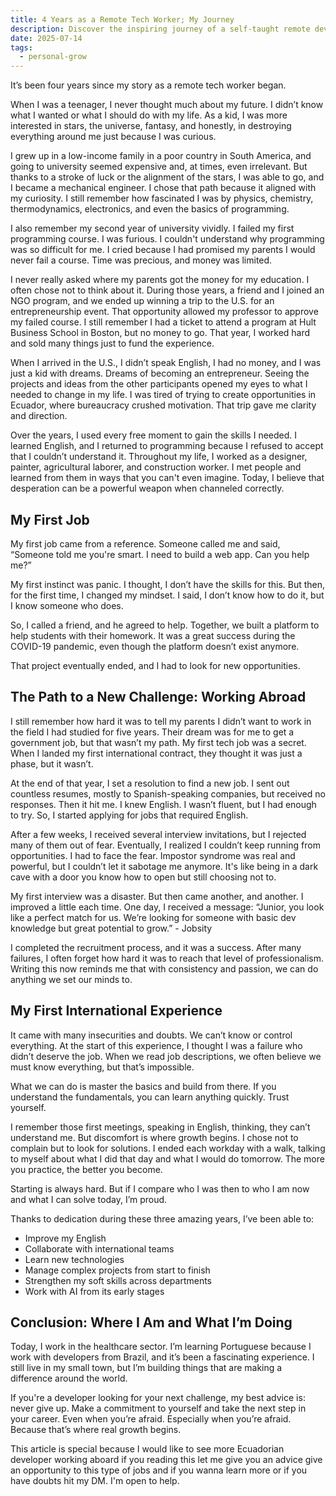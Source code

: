 ```yaml
---
title: 4 Years as a Remote Tech Worker; My Journey
description: Discover the inspiring journey of a self-taught remote developer from South America who overcame poverty, language barriers, and impostor syndrome to work in global tech. Learn how determination, curiosity, and resilience transformed his life and career
date: 2025-07-14
tags:
  - personal-grow
---
```


It’s been four years since my story as a remote tech worker began.

When I was a teenager, I never thought much about my future. I didn’t know what I wanted or what I should do with my life. As a kid, I was more interested in stars, the universe, fantasy, and honestly, in destroying everything around me just because I was curious.

I grew up in a low-income family in a poor country in South America, and going to university seemed expensive and, at times, even irrelevant. But thanks to a stroke of luck or the alignment of the stars, I was able to go, and I became a mechanical engineer. I chose that path because it aligned with my curiosity. I still remember how fascinated I was by physics, chemistry, thermodynamics, electronics, and even the basics of programming.

I also remember my second year of university vividly. I failed my first programming course. I was furious. I couldn't understand why programming was so difficult for me. I cried because I had promised my parents I would never fail a course. Time was precious, and money was limited.

I never really asked where my parents got the money for my education. I often chose not to think about it. During those years, a friend and I joined an NGO program, and we ended up winning a trip to the U.S. for an entrepreneurship event. That opportunity allowed my professor to approve my failed course. I still remember I had a ticket to attend a program at Hult Business School in Boston, but no money to go. That year, I worked hard and sold many things just to fund the experience.

When I arrived in the U.S., I didn’t speak English, I had no money, and I was just a kid with dreams. Dreams of becoming an entrepreneur. Seeing the projects and ideas from the other participants opened my eyes to what I needed to change in my life. I was tired of trying to create opportunities in Ecuador, where bureaucracy crushed motivation. That trip gave me clarity and direction.

Over the years, I used every free moment to gain the skills I needed. I learned English, and I returned to programming because I refused to accept that I couldn’t understand it. Throughout my life, I worked as a designer, painter, agricultural laborer, and construction worker. I met people and learned from them in ways that you can't even imagine. Today, I believe that desperation can be a powerful weapon when channeled correctly.

## My First Job

My first job came from a reference. Someone called me and said, “Someone told me you're smart. I need to build a web app. Can you help me?”

My first instinct was panic. I thought, I don’t have the skills for this. But then, for the first time, I changed my mindset. I said, I don’t know how to do it, but I know someone who does.

So, I called a friend, and he agreed to help. Together, we built a platform to help students with their homework. It was a great success during the COVID-19 pandemic, even though the platform doesn’t exist anymore.

That project eventually ended, and I had to look for new opportunities.

## The Path to a New Challenge: Working Abroad

I still remember how hard it was to tell my parents I didn’t want to work in the field I had studied for five years. Their dream was for me to get a government job, but that wasn’t my path. My first tech job was a secret. When I landed my first international contract, they thought it was just a phase, but it wasn’t.

At the end of that year, I set a resolution to find a new job. I sent out countless resumes, mostly to Spanish-speaking companies, but received no responses. Then it hit me. I knew English. I wasn’t fluent, but I had enough to try. So, I started applying for jobs that required English.

After a few weeks, I received several interview invitations, but I rejected many of them out of fear. Eventually, I realized I couldn’t keep running from opportunities. I had to face the fear. Impostor syndrome was real and powerful, but I couldn’t let it sabotage me anymore. It's like being in a dark cave with a door you know how to open but still choosing not to.

My first interview was a disaster. But then came another, and another. I improved a little each time. One day, I received a message: “Junior, you look like a perfect match for us. We’re looking for someone with basic dev knowledge but great potential to grow.” - Jobsity

I completed the recruitment process, and it was a success. After many failures, I often forget how hard it was to reach that level of professionalism. Writing this now reminds me that with consistency and passion, we can do anything we set our minds to.

## My First International Experience

It came with many insecurities and doubts. We can’t know or control everything. At the start of this experience, I thought I was a failure who didn’t deserve the job. When we read job descriptions, we often believe we must know everything, but that’s impossible.

What we can do is master the basics and build from there. If you understand the fundamentals, you can learn anything quickly. Trust yourself.

I remember those first meetings, speaking in English, thinking, they can’t understand me. But discomfort is where growth begins. I chose not to complain but to look for solutions. I ended each workday with a walk, talking to myself about what I did that day and what I would do tomorrow. The more you practice, the better you become.

Starting is always hard. But if I compare who I was then to who I am now and what I can solve today, I’m proud.

Thanks to dedication during these three amazing years, I’ve been able to:

- Improve my English
- Collaborate with international teams
- Learn new technologies
- Manage complex projects from start to finish
- Strengthen my soft skills across departments
- Work with AI from its early stages

## Conclusion: Where I Am and What I’m Doing

Today, I work in the healthcare sector. I’m learning Portuguese because I work with developers from Brazil, and it’s been a fascinating experience. I still live in my small town, but I’m building things that are making a difference around the world.

If you're a developer looking for your next challenge, my best advice is: never give up. Make a commitment to yourself and take the next step in your career. Even when you’re afraid. Especially when you’re afraid. Because that’s where real growth begins.

This article is special because I would like to see more Ecuadorian developer working aboard if you reading this let me give you an advice give an opportunity to this type of jobs and if you wanna learn more or if you have doubts hit my DM. I'm open to help. 

